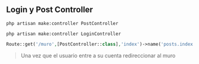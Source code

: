 ## **Login y Post Controller**

```php artisan make:controller PostController```

```php artisan make:controller LoginController```

```php
Route::get('/muro',[PostController::class],'index')->name('posts.index');
```

> Una vez que el usuario entre a su cuenta redireccionar al muro